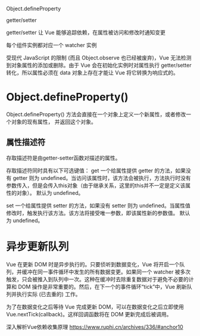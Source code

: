 Object.defineProperty

getter/setter

getter/setter 让 Vue 能够追踪依赖，在属性被访问和修改时通知变更


每个组件实例都对应一个 watcher 实例


受现代 JavaScript 的限制 (而且 Object.observe 也已经被废弃)，Vue 无法检测到对象属性的添加或删除。由于 Vue 会在初始化实例时对属性执行 getter/setter 转化，所以属性必须在 data 对象上存在才能让 Vue 将它转换为响应式的。



# Object.defineProperty() 
Object.defineProperty() 方法会直接在一个对象上定义一个新属性，或者修改一个对象的现有属性， 并返回这个对象。

## 属性描述符
存取描述符是由getter-setter函数对描述的属性。

存取描述符同时具有以下可选键值：
get
一个给属性提供 getter 的方法，如果没有 getter 则为 undefined。当访问该属性时，该方法会被执行，方法执行时没有参数传入，但是会传入this对象（由于继承关系，这里的this并不一定是定义该属性的对象）。
默认为 undefined。

set
一个给属性提供 setter 的方法，如果没有 setter 则为 undefined。当属性值修改时，触发执行该方法。该方法将接受唯一参数，即该属性新的参数值。
默认为 undefined。


# 异步更新队列
Vue 在更新 DOM 时是异步执行的。只要侦听到数据变化，Vue 将开启一个队列，并缓冲在同一事件循环中发生的所有数据变更。如果同一个 watcher 被多次触发，只会被推入到队列中一次。这种在缓冲时去除重复数据对于避免不必要的计算和 DOM 操作是非常重要的。然后，在下一个的事件循环“tick”中，Vue 刷新队列并执行实际 (已去重的) 工作。



为了在数据变化之后等待 Vue 完成更新 DOM，可以在数据变化之后立即使用 Vue.nextTick(callback)。这样回调函数将在 DOM 更新完成后被调用。





深入解析Vue依赖收集原理
https://www.ruphi.cn/archives/336/#anchor10


[1]: https://developer.mozilla.org/zh-CN/docs/Web/JavaScript/Reference/Global_Objects/Object/defineProperty "Object.defineProperty"
[2]: https://developer.mozilla.org/zh-CN/docs/Web/JavaScript/Reference/Global_Objects/Object/assign "Object.assign"
[3]: https://www.njleonzhang.com/2018/09/26/vue-reactive.html "Vue 响应式原理白话版"
[4]: https://ustbhuangyi.github.io/vue-analysis/ "Vue.js 技术揭秘"